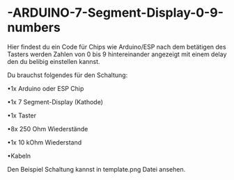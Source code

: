# -ARDUINO-7-Segment-Display-0-9-numbers
Hier findest du ein Code für Chips wie Arduino/ESP nach dem betätigen des Tasters werden Zahlen von 0 bis 9 hintereinander angezeigt mit einem delay den du belibig einstellen kannst.

Du brauchst folgendes für den Schaltung:

•1x Arduino oder ESP Chip

•1x 7 Segment-Display (Kathode)

•1x Taster

•8x 250 Ohm Wiederstände

•1x 10 kOhm Wiederstand

•Kabeln

Den Beispiel Schaltung kannst in template.png Datei ansehen.
